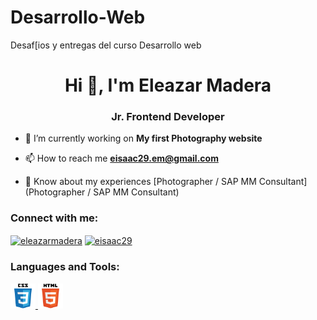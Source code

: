 # Desarrollo-Web
Desaf[ios y entregas del curso Desarrollo web
<h1 align="center">Hi 👋, I'm Eleazar Madera</h1>
<h3 align="center">Jr. Frontend Developer</h3>

- 🔭 I’m currently working on **My first Photography website**

- 📫 How to reach me **eisaac29.em@gmail.com**

- 📄 Know about my experiences [Photographer / SAP MM Consultant](Photographer / SAP MM Consultant)

<h3 align="left">Connect with me:</h3>
<p align="left">
<a href="https://linkedin.com/in/eleazarmadera" target="blank"><img align="center" src="https://raw.githubusercontent.com/rahuldkjain/github-profile-readme-generator/master/src/images/icons/Social/linked-in-alt.svg" alt="eleazarmadera" height="30" width="40" /></a>
<a href="https://instagram.com/eisaac29" target="blank"><img align="center" src="https://raw.githubusercontent.com/rahuldkjain/github-profile-readme-generator/master/src/images/icons/Social/instagram.svg" alt="eisaac29" height="30" width="40" /></a>
</p>

<h3 align="left">Languages and Tools:</h3>
<p align="left"> <a href="https://www.w3schools.com/css/" target="_blank" rel="noreferrer"> <img src="https://raw.githubusercontent.com/devicons/devicon/master/icons/css3/css3-original-wordmark.svg" alt="css3" width="40" height="40"/> </a> <a href="https://www.w3.org/html/" target="_blank" rel="noreferrer"> <img src="https://raw.githubusercontent.com/devicons/devicon/master/icons/html5/html5-original-wordmark.svg" alt="html5" width="40" height="40"/> </a> </p>
